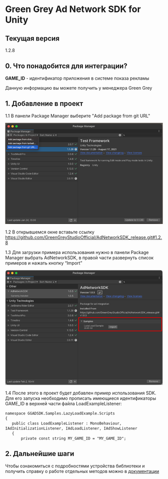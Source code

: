 # Green Grey Ad Network SDK for Unity

## Текущая версия
1.2.8

## 0. Что понадобится для интеграции? 
**GAME_ID** - идентификатор приложения в системе показа рекламы

Данную информацию вы можете получить у менеджера Green Grey


## 1. Добавление в проект
1.1 В панели Package Manager выберите "Add package from git URL"

![Add package to project](/.readme/add_package_from_git.png)

1.2 В открывшемся окне вставьте ссылку https://github.com/GreenGreyStudioOfficial/AdNetworkSDK_release.git#1.2.8

1.3 Для загрузки примера использования нужно в панели Package Manager выбрать AdNetworkSDK, в правой части развернуть список примеров и нажать кнопку “Import”

![Import samples](/.readme/import_samples.png)

1.4 После этого в проект будет добавлен пример использования SDK. Для его запуска необходимо прописать имеющиеся идентификаторы GAME_ID в верхней части файла LoadExampleListener:


```
namespace GGADSDK.Samples.LazyLoadExample.Scripts
{
   public class LoadExampleListener : MonoBehaviour, IAdInitializationListener, IAdLoadListener, IAdShowListener
   {
       private const string MY_GAME_ID = "MY_GAME_ID";

```


## 2. Дальнейшие шаги
Чтобы ознакомиться с подробностями устройства библиотеки и получить справку о работе отдельных методов можно в [документации](https://github.com/GreenGreyStudioOfficial/ad-network-sdk-documentation)
